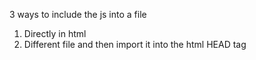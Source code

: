 3 ways to include the js into a file

1. Directly in html
2. Different file and then import it into the html HEAD tag
